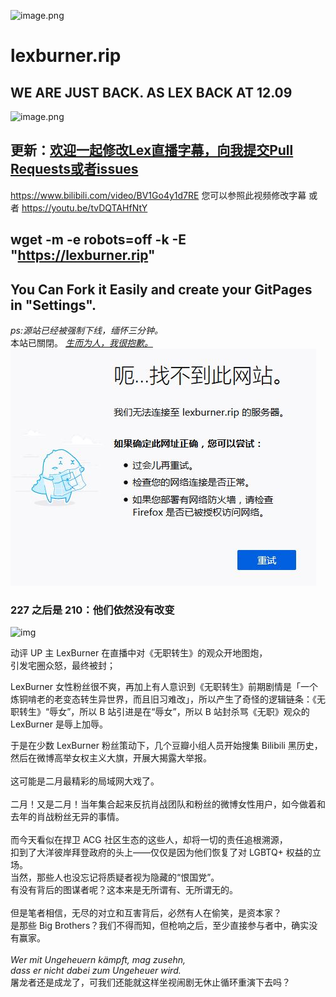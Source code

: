 ![image.png](https://s2.loli.net/2021/12/12/SR1Px4pGZm3OJdC.png)
# lexburner.rip
## WE ARE JUST BACK. AS LEX BACK AT 12.09

![image.png](https://s2.loli.net/2021/12/12/TEAWQajpo2cqbXJ.png)

## 更新：[欢迎一起修改Lex直播字幕，向我提交Pull Requests或者issues](https://github.com/Xiaozhan-sb/lexburner.rip/blob/main/assets/others/Modified.srt)

https://www.bilibili.com/video/BV1Go4y1d7RE
您可以参照此视频修改字幕  或者 https://youtu.be/tvDQTAHfNtY

## wget -m -e robots=off -k -E "https://lexburner.rip"

## You Can Fork it Easily and create your GitPages in "Settings".

*ps:源站已经被强制下线，缅怀三分钟。*<br>
本站已關閉。
[*生而为人，我很抱歉。*](/assets/1.md) <br>
![](https://raw.githubusercontent.com/Xiaozhan-sb/lexburner.rip/main/assets/img/0h.JPG)

### 227 之后是 210：他们依然没有改变<br>



![img](https://lh3.googleusercontent.com/-gaaSXUpKk5o/YCPotJCVe_I/AAAAAAAANS0/YTbpcYbDfuEirTzh1io6ezrwjlgv1jVSQCLcBGAsYHQ/s1600/1612966062243884-0.png)<br>

动评 UP 主 LexBurner 在直播中对《无职转生》的观众开地图炮，<br>引发宅圈众怒，最终被封；<br>



LexBurner  女性粉丝很不爽，再加上有人意识到《无职转生》前期剧情是「一个炼铜啃老的老变态转生异世界，而且旧习难改」，所以产生了奇怪的逻辑链条：《无职转生》“辱女”，所以 B 站引进是在“辱女”，所以 B 站封杀骂《无职》观众的 LexBurner 是辱上加辱。<br>

于是在少数 LexBurner 粉丝策动下，几个豆瓣小组人员开始搜集 Bilibili 黑历史，然后在微博高举女权主义大旗，开展大揭露大举报。<br>
<br>
这可能是二月最精彩的局域网大戏了。<br>
<br>
二月！又是二月！当年集合起来反抗肖战团队和粉丝的微博女性用户，如今做着和去年的肖战粉丝无异的事情。<br>
<br>
而今天看似在捍卫 ACG 社区生态的这些人，却将一切的责任追根溯源，<br>扣到了大洋彼岸拜登政府的头上——仅仅是因为他们恢复了对 LGBTQ+ 权益的立场。<br>当然，那些人也没忘记将质疑者视为隐藏的“恨国党”。
<br>
有没有背后的图谋者呢？这本来是无所谓有、无所谓无的。<br>
<br>
但是笔者相信，无尽的对立和互害背后，必然有人在偷笑，是资本家？<br>是那些 Big Brothers？我们不得而知，但枪响之后，至少直接参与者中，确实没有赢家。<br>
<br>
*Wer mit Ungeheuern kämpft, mag zusehn,<br> dass er nicht dabei zum Ungeheuer wird.*
<br>
屠龙者还是成龙了，可我们还能就这样坐视闹剧无休止循环重演下去吗？<br>
